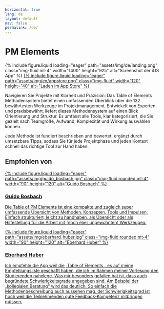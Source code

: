 ```yaml
---
horizontal: true
lang: de
layout: default
nav: false
permalink: /de/
---
```


<div class="landing">
  <h1 class="md-4">PM Elements</h1>
  {% include figure.liquid loading="eager" path="assets/img/de/landing.png" class="img-fluid mt-4" width="1400" height="925" alt="Screenshot der iOS App" %}
  <a href="https://apps.apple.com/app/apple-store/id6738084498?pt=127441684&ct=website&mt=8">
    {% include figure.liquid loading="eager" path="assets/img/en/appstore.png" class="img-fluid" width="120" height="40" alt="Laden im App Store" %}
  </a>
  <p>Navigieren Sie Projekte mit Klarheit und Präzision: Das Table of Elements Methodensystem bietet einen umfassenden Überblick über die 132 bewährtesten Werkzeuge im Projektmanagement. Entwickelt von Experten und praxisbewährt, liefert dieses Methodensystem auf einen Blick Orientierung und Struktur. Es umfasst alle Tools, klar kategorisiert, die Sie gezielt nach Teamgröße, Aufwand, Komplexität und Wirkung auswählen können.</p>
  <p>Jede Methode ist fundiert beschrieben und bewertet, ergänzt durch umsetzbare Tipps, sodass Sie für jede Projektphase und jeden Kontext schnell das richtige Tool zur Hand haben.</p>
  <center><lite-youtube videoid="ZDGIVYX-11s" class="mt-4"></lite-youtube></center>
  <h2 class="mt-4">Empfohlen von</h2>
  <div class="mt-4">
    <div class="row row-cols-1 row-cols-md-2">
      <div class="col">
        <a href="https://www.guidobosbach.com">
          <div class="card h-100 hoverable">
            {% include figure.liquid loading="eager" path="assets/img/guido_bosbach.jpg" class="img-fluid rounded mt-4" width="90" height="120" alt="Guido Bosbach" %}
            <div class="card-body">
              <h3 class="card-title">Guido Bosbach</h3>
              <p class="card-text">Die Table of PM Elements ist eine kompakte und zugleich super umfassende Übersicht von Methoden, Konzepten, Tools und Impulsen. Einfach strukturiert, leicht zu handhaben, als Übersicht oder als Hilfestellung für die Arbeit mit (noch eher ungewohnten) Werkzeugen.</p>
              <div class="row ml-1 mr-1 p-0"></div>
            </div>
          </div>
        </a>
      </div>
      <div class="col">
        <a href="https://www.pentaeder.de">
          <div class="card h-100 hoverable">
            {% include figure.liquid loading="eager" path="assets/img/eberhard_huber.jpg" class="img-fluid rounded mt-4" width="90" height="120" alt="Eberhard Huber" %}
            <div class="card-body">
              <h3 class="card-title">Eberhard Huber</h3>
              <p class="card-text">Ich empfehle die App weil die „Table of Elements „ es auf meine Empfehlungsliste geschafft haben, die ich im Rahmen meiner Vorlesung den Studierenden nahelege. Was mir besonders gefallen hat ist, dass auch begründete Schwierigkeitsgrade angegeben sind. Am Beispiel der „kollegialen Beratung“ wird das deutlich. So einfach die Methodenbeschreibung auch aussehen mag, der Schwierigkeitsgrad ist hoch weil die Teilnehmenden gute Feedback-Kompetenz mitbringen müssen.</p>
              <div class="row ml-1 mr-1 p-0"></div>
            </div>
          </div>
        </a>
      </div>
    </div>
  </div>
</div>
